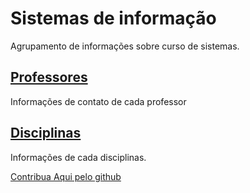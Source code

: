 # Sistemas de informação
Agrupamento de informações sobre curso de sistemas. 

## [Professores](/teachers.html)
Informações de contato de cada professor

## [Disciplinas](/courses.html)
Informações de cada disciplinas.

[Contribua Aqui pelo github](https://github.com/UNEB-SI/uneb-si.github.io)